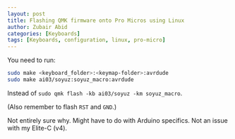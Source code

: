 ```yaml
---
layout: post
title: Flashing QMK firmware onto Pro Micros using Linux
author: Zubair Abid
categories: [Keyboards]
tags: [Keyboards, configuration, linux, pro-micro]
---
```


You need to run:

```bash
sudo make <keyboard_folder>:<keymap-folder>:avrdude
sudo make ai03/soyuz:soyuz_macro:avrdude
```

Instead of `sudo qmk flash -kb ai03/soyuz -km soyuz_macro`.

(Also remember to flash `RST` and `GND`.)

Not entirely sure why. Might have to do with Arduino specifics. Not an issue
with my Elite-C (v4).
